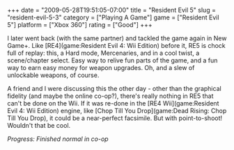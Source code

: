 +++
date = "2009-05-28T19:51:05-07:00"
title = "Resident Evil 5"
slug = "resident-evil-5-3"
category = ["Playing A Game"]
game = ["Resident Evil 5"]
platform = ["Xbox 360"]
rating = ["Good"]
+++

I later went back (with the same partner) and tackled the game again in New Game+.  Like [RE4](game:Resident Evil 4: Wii Edition) before it, RE5 is chock full of replay: this, a Hard mode, Mercenaries, and in a cool twist, a scene/chapter select.  Easy way to relive fun parts of the game, and a fun way to earn easy money for weapon upgrades.  Oh, and a slew of unlockable weapons, of course.

A friend and I were discussing this the other day - other than the graphical fidelity (and maybe the online co-op?), there's really nothing in RE5 that can't be done on the Wii.  If it was re-done in the [RE4 Wii](game:Resident Evil 4: Wii Edition) engine, like [Chop Till You Drop](game:Dead Rising: Chop Till You Drop), it could be a near-perfect facsimile.  But with point-to-shoot!  Wouldn't that be cool.

<i>Progress: Finished normal in co-op</i>